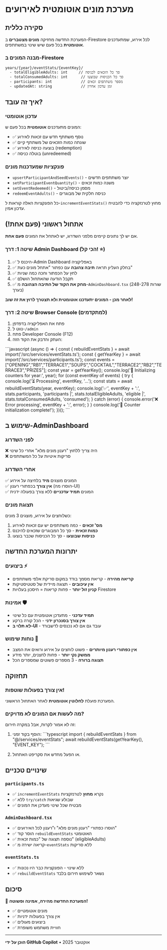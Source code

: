 # מערכת מונים אוטומטית לאירועים

## סקירה כללית

המערכת החדשה מחזיקה **מונים מצטברים** ב-Firestore לכל אירוע, שמתעדכנים **אוטומטית** בכל פעם שיש שינוי במשתתפים.

### מבנה המונים ב-Firestore

```
years/{year}/eventStats/{eventKey}/
  - totalEligibleAdults: int     // סך כל הזכאים לכניסה
  - totalConsumedAdults: int      // סך כל הכניסות שבוצעו
  - participants: int             // מספר משתתפים זכאים
  - updatedAt: string             // זמן עדכון אחרון
```

## איך זה עובד?

### עדכון אוטומטי
המונים מתעדכנים **אוטומטית** בכל פעם ש:
- ✅ נוסף משתתף חדש עם זכאות לאירוע
- ✅ שונתה כמות הזכאים של משתתף קיים
- ✅ בוצעה כניסה לאירוע (redemption)
- ✅ בוטלה כניסה (unredeemed)

### פונקציות שמעדכנות מונים
- `upsertParticipantAndSeedEvents()` - יוצר משתתפים חדשים
- `setParticipantEventQuantity()` - משנה כמות זכאים
- `setEventRedeemed()` - מסמן כניסה/ביטול
- `redeemEventAdults()` - כניסה חלקית של מבוגרים

כל הפונקציות האלה קוראות ל-`incrementEventStats()` מחוץ לטרנזקציה כדי להבטיח עדכון אמין.

## אתחול ראשוני (פעם אחת!)

אם יש לך נתונים קיימים מלפני השדרוג, יש לאתחל את המונים **פעם אחת**.

### שיטה 1: דרך Admin Dashboard (הכי קל! ⭐)

1. ✅ היכנס ל-Admin Dashboard באפליקציה
2. ✅ בחלק העליון תראה **תיבה צהובה** עם כפתור "אתחל מונים כעת"
3. ✅ לחץ על הכפתור וחכה כמה שניות
4. ✅ תקבל הודעה שהאתחול הושלם
5. ✅ **מחק את הקוד של התיבה הצהובה** מ-`AdminDashboard.tsx` (שורות 248-278 בערך)

**לאחר מכן - המונים יתעדכנו אוטומטית ולא תצטרך לרוץ את זה שוב!**

### שיטה 2: דרך Browser Console (למתקדמים)

1. פתח את האפליקציה בדפדפן
2. נווט ל-`/admin`
3. פתח Developer Console (F12)
4. העתק והדבק את הקוד הזה:

\`\`\`javascript
(async () => {
  const { rebuildEventStats } = await import('/src/services/eventStats.ts');
  const { getYearKey } = await import('/src/services/participants.ts');
  const events = ["OPENING","RB1","TERRACE1","SOUPS","COCKTAIL","TERRACE2","RB2","TERRACE3","PRIZES"];
  const year = getYearKey();
  console.log('🔄 Initializing counters for year:', year);
  for (const eventKey of events) {
    try {
      console.log('⏳ Processing', eventKey, '...');
      const stats = await rebuildEventStats(year, eventKey);
      console.log('✅', eventKey + ':', stats.participants, 'participants |', stats.totalEligibleAdults, 'eligible |', stats.totalConsumedAdults, 'consumed');
    } catch (error) {
      console.error('❌ Error processing', eventKey + ':', error);
    }
  }
  console.log('🎉 Counter initialization complete!');
})();
\`\`\`

## שימוש ב-AdminDashboard

### לפני השדרוג
❌ היה צריך ללחוץ "רענון מונים מלא" אחרי כל שינוי  
❌ סריקות איטיות על כל המשתתפים

### אחרי השדרוג
✅ המונים מוצגים **מיד** בלחיצה על אירוע  
✅ **אין צורך** בכפתורי רענון (הוסרו מה-UI)  
✅ המונים **תמיד עדכניים** ללא צורך בפעולה ידנית

### תצוגת מונים
כשלוחצים על אירוע, מוצגים 3 מונים:
1. **מס' זכאים** - כמה משתתפים יש עם זכאות לאירוע
2. **כמות זכאית** - סך כל המבוגרים שזכאים להיכנס
3. **כניסות שבוצעו** - סך כל הכניסות שכבר בוצעו

## יתרונות המערכת החדשה

### ביצועים ⚡
- **קריאה מהירה** - קריאת מסמך בודד במקום סריקת אלפי משתתפים
- **אין עיכובים** - תצוגה מיידית של סטטיסטיקות
- **קניון זול יותר** - פחות קריאות = חיסכון בעלויות Firestore

### אמינות 🛡️
- **תמיד עדכני** - מתעדכן אוטומטית עם כל שינוי
- **אין צורך בסנכרון ידני** - הכל קורה ברקע
- **לא תלוי ב-UI** - עובד גם אם לא נכנסים לדשבורד

### נוחות שימוש 🎯
- **אין כפתורי רענון מיותרים** - פשוט לוחצים על אירוע ורואים את המצב
- **ממשק נקי יותר** - פחות לחצנים, יותר מידע
- **תצוגה ברורה** - 3 מספרים פשוטים שמספרים הכל

## תחזוקה

### אין צורך בפעולות שוטפות! 
המערכת פועלת **לחלוטין אוטומטית** לאחר האתחול הראשוני.

### מה לעשות אם המונים לא מדויקים?
זה לא אמור לקרות, אבל במקרה חירום:

1. הוסף בקוד זמני:
\`\`\`typescript
import { rebuildEventStats } from "@/services/eventStats";
await rebuildEventStats(getYearKey(), "EVENT_KEY");
\`\`\`

2. או הפעל מחדש את סקריפט האתחול.

## שינויים טכניים

### `participants.ts`
- ✅ `incrementEventStats` נקרא **מחוץ** לטרנזקציות
- ✅ ללא `try/catch` שבולע שגיאות
- ✅ מבטיח שכל שינוי מעדכן את המונים

### `AdminDashboard.tsx`
- ✅ הוסרו כפתורי "רענון מונים מלא" ו"רענון לכל האירועים"
- ✅ הוסר קוד `rebuildEventStats` האוטומטי
- ✅ נוספה תצוגה של "כמות זכאית" (eligibleAdults)
- ✅ קריאה ישירה מ-`eventStats` ללא סריקות

### `eventStats.ts`
- ✅ ללא שינוי - הפונקציות כבר היו נכונות
- ✅ `rebuildEventStats` נשאר לשימוש חירום בלבד

## סיכום

🎉 **המערכת החדשה מהירה, אמינה ופשוטה!**

- ✅ מונים אוטומטיים
- ✅ אין צורך בפעולות ידניות
- ✅ ביצועים מעולים
- ✅ חוויית משתמש משופרת

---

**הוכן על ידי GitHub Copilot** • אוקטובר 2025
